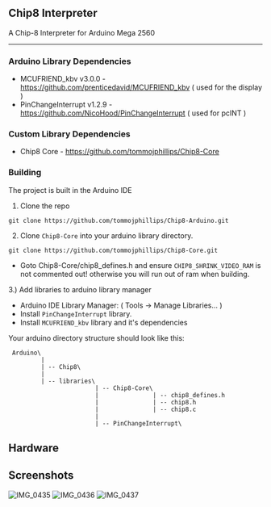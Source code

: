 
## Chip8 Interpreter

A Chip-8 Interpreter for Arduino Mega 2560

---

### Arduino Library Dependencies
  - MCUFRIEND_kbv v3.0.0 - https://github.com/prenticedavid/MCUFRIEND_kbv ( used for the display )
  - PinChangeInterrupt v1.2.9 - https://github.com/NicoHood/PinChangeInterrupt ( used for pcINT ) 

### Custom Library Dependencies
  - Chip8 Core - https://github.com/tommojphillips/Chip8-Core

### Building
 The project is built in the Arduino IDE

 1. Clone the repo 

```
git clone https://github.com/tommojphillips/Chip8-Arduino.git
```

2. Clone `Chip8-Core` into your arduino library directory.

```
git clone https://github.com/tommojphillips/Chip8-Core.git
```
 - Goto Chip8-Core/chip8_defines.h and ensure `CHIP8_SHRINK_VIDEO_RAM` is not commented out! otherwise you will run out of ram when building.

3.) Add libraries to arduino library manager
  - Arduino IDE Library Manager: ( Tools -> Manage Libraries... )
   - Install `PinChangeInterrupt` library.
   - Install `MCUFRIEND_kbv` library and it's dependencies

Your arduino directory structure should look like this:

```
 Arduino\
         |
         | -- Chip8\
         |
         | -- libraries\
                        | -- Chip8-Core\
                        |               | -- chip8_defines.h
                        |               | -- chip8.h
                        |               | -- chip8.c
                        |                
                        | -- PinChangeInterrupt\

```

## Hardware

## Screenshots
![IMG_0435](https://github.com/user-attachments/assets/29143707-4e09-4c73-a924-41ef2aa24f95)
![IMG_0436](https://github.com/user-attachments/assets/a47b8223-9503-4932-98e4-ec71e8dddab0)
![IMG_0437](https://github.com/user-attachments/assets/31bc5c5e-9751-4ec2-af9e-bc3c4da11dc5)
